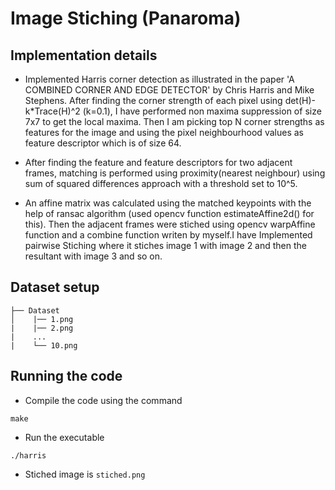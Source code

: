 # Image Stiching (Panaroma)

## Implementation details

- Implemented Harris corner detection as illustrated in the paper 'A COMBINED CORNER AND EDGE DETECTOR' by Chris Harris and Mike Stephens.
After finding the corner strength of each pixel using det(H)-k*Trace(H)^2 (k=0.1), I have performed non maxima suppression of size 7x7 to get the local maxima. Then I am picking top N corner strengths as features for the image and using the pixel neighbourhood values as feature descriptor which is of size 64.


- After finding the feature and feature descriptors for two adjacent frames, matching is performed using proximity(nearest neighbour) using sum of squared differences approach with a threshold set to 10^5.


- An affine matrix was calculated using the matched keypoints with the help of ransac algorithm (used opencv function estimateAffine2d() for this). Then the adjacent frames were stiched using opencv warpAffine function and a combine function writen by myself.I have Implemented pairwise Stiching where it stiches image 1 with image 2 and then the resultant with image 3 and so on.

## Dataset setup
```
├── Dataset
│    |── 1.png
|    |── 2.png
|    ...
|    └── 10.png
```
## Running the code

- Compile the code using the command
```
make
```
- Run the executable
```
./harris
```
- Stiched image is `stiched.png`

